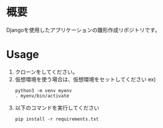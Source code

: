 # 概要
Djangoを使用したアプリケーションの雛形作成リポジトリです。

# Usage
1. クローンをしてください。
2. 仮想環境を使う場合は、仮想環境をセットしてください
   ex)
   ```
   python3 -m venv myenv
   . myenv/bin/activate
   ```
3. 以下のコマンドを実行してください
   ```
   pip install -r requirements.txt
   ```
